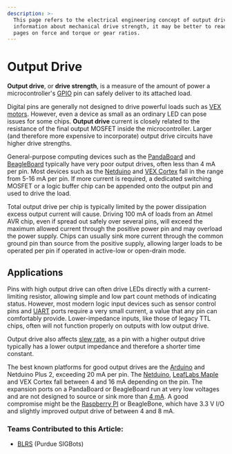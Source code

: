 ```yaml
---
description: >-
  This page refers to the electrical engineering concept of output drive. For
  information about mechanical drive strength, it may be better to read the
  pages on force and torque or gear ratios.
---
```


# Output Drive

**Output drive**, or **drive strength**, is a measure of the amount of power a microcontroller's [GPIO](gpio.md) pin can safely deliver to its attached load.

Digital pins are generally not designed to drive powerful loads such as [VEX motors](../vex/vex-electronics/motors.md). However, even a device as small as an ordinary LED can pose issues for some chips. **Output drive** current is closely related to the resistance of the final output MOSFET inside the microcontroller. Larger \(and therefore more expensive to incorporate\) output drive circuits have higher drive strengths.

General-purpose computing devices such as the [PandaBoard](external-boards/pandaboard.md) and [BeagleBoard](external-boards/beagleboard.md) typically have very poor output drives, often less than 4 mA per pin. Most devices such as the [Netduino](external-boards/netduino.md) and [VEX Cortex](https://github.com/purduesigbots/BLRS-Wiki/tree/3aeb8702c5b3a6c01813fc864764d2c87eb47766/w/ee/vex_cortex/README.md) fall in the range from 5-16 mA per pin. If more current is required, a dedicated switching MOSFET or a logic buffer chip can be appended onto the output pin and used to drive the load.

Total output drive per chip is typically limited by the power dissipation excess output current will cause. Driving 100 mA of loads from an Atmel AVR chip, even if spread out safely over several pins, will exceed the maximum allowed current through the positive power pin and may overload the power supply. Chips can usually sink more current through the common ground pin than source from the positive supply, allowing larger loads to be operated per pin if operated in active-low or open-drain mode.

## Applications

Pins with high output drive can often drive LEDs directly with a current-limiting resistor, allowing simple and low part count methods of indicating status. However, most modern logic input devices such as sensor control pins and [UART](uart.md) ports require a very small current, a value that any pin can comfortably provide. Lower-impedance inputs, like those of legacy TTL chips, often will not function properly on outputs with low output drive.

Output drive also affects [slew rate](slew-rate.md), as a pin with a higher output drive typically has a lower output impedance and therefore a shorter time constant.

The best known platforms for good output drives are the [Arduino](external-boards/arduino.md) and Netduino Plus 2, exceeding 20 mA per pin. The [Netduino](external-boards/netduino.md), [LeafLabs Maple](external-boards/leaflabs-maple.md) and VEX Cortex fall between 4 and 16 mA depending on the pin. The expansion ports on a PandaBoard or BeagleBoard run at very low voltages and are not designed to source or sink more than [4 mA](https://groups.google.com/forum/#!topic/pandaboard/LTyPKrzQM2I). A good compromise might be the [Raspberry PI](external-boards/raspberry-pi.md) or BeagleBone, which have 3.3 V I/O and slightly improved output drive of between 4 and 8 mA.

### Teams Contributed to this Article:

* [BLRS](https://purduesigbots.com/) \(Purdue SIGBots\)

